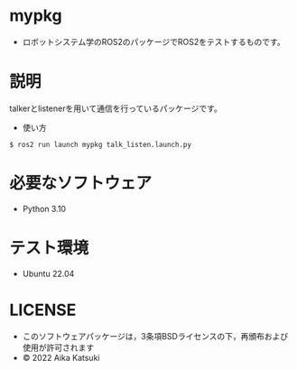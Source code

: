 # mypkg
 * ロボットシステム学のROS2のパッケージでROS2をテストするものです。

# 説明
talkerとlistenerを用いて通信を行っているパッケージです。

 * 使い方
```
$ ros2 run launch mypkg talk_listen.launch.py
```

# 必要なソフトウェア

 * Python 3.10

# テスト環境
 * Ubuntu 22.04

# LICENSE
 * このソフトウェアパッケージは，3条項BSDライセンスの下，再頒布および使用が許可されます
 * © 2022 Aika Katsuki
